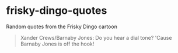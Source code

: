 # frisky-dingo-quotes
Random quotes from the Frisky Dingo cartoon

> Xander Crews/Barnaby Jones: Do you hear a dial tone? 'Cause Barnaby Jones is off the hook!
